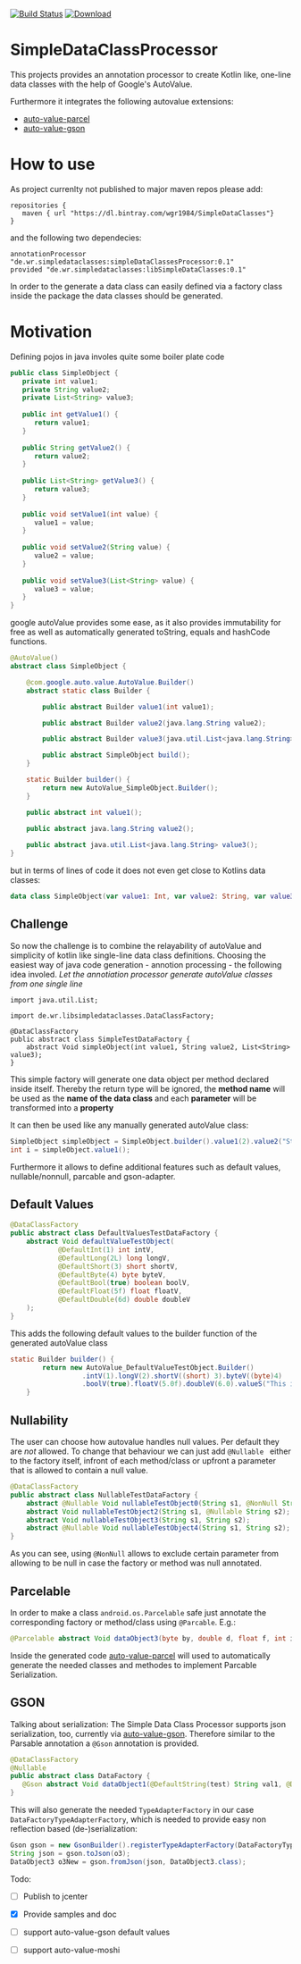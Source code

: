 [![Build Status](https://travis-ci.org/wgr1984/SimpleDataClassProcessor.svg?branch=master)](https://travis-ci.org/wgr1984/SimpleDataClassProcessor)
[ ![Download](https://api.bintray.com/packages/wgr1984/SimpleDataClasses/SimpleDataClassProcessor/images/download.svg) ](https://bintray.com/wgr1984/SimpleDataClasses/SimpleDataClassProcessor/_latestVersion)

# SimpleDataClassProcessor
This projects provides an annotation processor to create Kotlin like, one-line data classes with the help of Google's AutoValue.

Furthermore it integrates the following autovalue extensions:
* [auto-value-parcel](https://github.com/rharter/auto-value-parcel)
* [auto-value-gson](https://github.com/rharter/auto-value-gson)

# How to use
As project currenlty not published to major maven repos please add:
```
repositories {
   maven { url "https://dl.bintray.com/wgr1984/SimpleDataClasses"}
}
```
and the following two dependecies:
```
annotationProcessor "de.wr.simpledataclasses:simpleDataClassesProcessor:0.1"
provided "de.wr.simpledataclasses:libSimpleDataClasses:0.1"
```
In order to the generate a data class can easily defined via a factory class
inside the package the data classes should be generated.

# Motivation #
Defining pojos in java involes quite some boiler plate code
```Java
public class SimpleObject {
   private int value1;
   private String value2;
   private List<String> value3;
   
   public int getValue1() {
      return value1;
   }
   
   public String getValue2() {
      return value2;
   }
   
   public List<String> getValue3() {
      return value3;
   }
   
   public void setValue1(int value) {
      value1 = value;
   }
   
   public void setValue2(String value) {
      value2 = value;
   }
   
   public void setValue3(List<String> value) {
      value3 = value;
   }
}
```
google autoValue provides some ease, as it also provides immutability for free as well as
automatically generated toString, equals and hashCode functions.
```Java
@AutoValue()
abstract class SimpleObject {

    @com.google.auto.value.AutoValue.Builder()
    abstract static class Builder {

        public abstract Builder value1(int value1);

        public abstract Builder value2(java.lang.String value2);

        public abstract Builder value3(java.util.List<java.lang.String> value3);

        public abstract SimpleObject build();
    }

    static Builder builder() {
        return new AutoValue_SimpleObject.Builder();
    }

    public abstract int value1();
    
    public abstract java.lang.String value2();

    public abstract java.util.List<java.lang.String> value3();
}
```
but in terms of lines of code it does not even get close to Kotlins data classes:
```Kotlin
data class SimpleObject(var value1: Int, var value2: String, var value3: List<String>)
```
## Challenge ##
So now the challenge is to combine the relayability of autoValue and simplicity
of kotlin like single-line data class definitions. 
Choosing the easiest way of java code generation - annotion processing - the following
idea involed. 
*Let the annotiation processor generate autoValue classes from one single line*
```
import java.util.List;

import de.wr.libsimpledataclasses.DataClassFactory;

@DataClassFactory
public abstract class SimpleTestDataFactory {
    abstract Void simpleObject(int value1, String value2, List<String> value3);
}
```
This simple factory will generate one data object per method declared inside itself.
Thereby the return type will be ignored, the **method name** will be used as the **name of the data class**
and each **parameter** will be transformed into a **property**

It can then be used like any manually generated autoValue class:
```Java
SimpleObject simpleObject = SimpleObject.builder().value1(2).value2("String").value3(Collections.emptyList()).build();
int i = simpleObject.value1();
```

Furthermore it allows to define additional features such as default values, nullable/nonnull,
parcable and gson-adapter.

## Default Values ##
```Java
@DataClassFactory
public abstract class DefaultValuesTestDataFactory {
    abstract Void defaultValueTestObject(
            @DefaultInt(1) int intV,
            @DefaultLong(2L) long longV,
            @DefaultShort(3) short shortV,
            @DefaultByte(4) byte byteV,
            @DefaultBool(true) boolean boolV,
            @DefaultFloat(5f) float floatV,
            @DefaultDouble(6d) double doubleV
    );
}
```
This adds the following default values to the builder function of the generated autoValue class
```Java
static Builder builder() {
        return new AutoValue_DefaultValueTestObject.Builder()
                  .intV(1).longV(2).shortV((short) 3).byteV((byte)4)
                  .boolV(true).floatV(5.0f).doubleV(6.0).valueS("This is a test");
    }
```

## Nullability ##
The user can choose how autovalue handles null values.
Per default they are *not* allowed. To change that behaviour we can just add ``` @Nullable  ``` 
either to the factory itself, infront of each method/class or upfront a parameter that is allowed to contain
a null value.
```Java
@DataClassFactory
public abstract class NullableTestDataFactory {
    abstract @Nullable Void nullableTestObject0(String s1, @NonNull String s2);
    abstract Void nullableTestObject2(String s1, @Nullable String s2);
    abstract Void nullableTestObject3(String s1, String s2);
    abstract @Nullable Void nullableTestObject4(String s1, String s2);
}
```
As you can see, using ``` @NonNull ``` allows to exclude certain parameter from allowing to be null in case the factory or method was null annotated.

## Parcelable ##
In order to make a class ``` android.os.Parcelable ``` safe just annotate the corresponding
factory or method/class using ``` @Parcable ```. E.g.:
```Java
@Parcelable abstract Void dataObject3(byte by, double d, float f, int i, short s, boolean b, long l, Number number);
```
Inside the generated code [auto-value-parcel](https://github.com/rharter/auto-value-parcel) will used to automatically
generate the needed classes and methodes to implement Parcable Serialization.

## GSON ##
Talking about serialization: The Simple Data Class Processor supports json serialization, too, currently via [auto-value-gson](https://github.com/rharter/auto-value-gson). Therefore similar to the Parsable annotation a ``` @Gson ``` annotation is provided.
```Java
@DataClassFactory
@Nullable
public abstract class DataFactory {
   @Gson abstract Void dataObject1(@DefaultString(test) String val1, @DefaultInt(2) int number, @DefaultInt(3) int number2);
}
```
This will also generate the needed ``` TypeAdapterFactory ``` in our case ``` DataFactoryTypeAdapterFactory ```,
which is needed to provide easy non reflection based (de-)serialization:
```Java
Gson gson = new GsonBuilder().registerTypeAdapterFactory(DataFactoryTypeAdapterFactory.create()).create();
String json = gson.toJson(o3);
DataObject3 o3New = gson.fromJson(json, DataObject3.class);
```

Todo:
- [ ] Publish to jcenter
- [x] Provide samples and doc
- [ ] support auto-value-gson default values
- [ ] support auto-value-moshi

